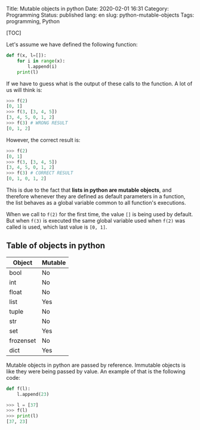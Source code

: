 Title: Mutable objects in python
Date: 2020-02-01 16:31
Category: Programming
Status: published
lang: en
slug: python-mutable-objects
Tags: programming, Python

[TOC]

Let's assume we have defined the following function:
```python
def f(x, l=[]):
    for i in range(x):
        l.append(i)
    print(l)
```

If we have to guess what is the output of these calls to the function. A lot of
us will think is:

```python
>>> f(2)
[0, 1]
>>> f(3, [3, 4, 5])
[3, 4, 5, 0, 1, 2]
>>> f(3) # WRONG RESULT
[0, 1, 2]
```

However, the correct result is:

```python
>>> f(2)
[0, 1]
>>> f(3, [3, 4, 5])
[3, 4, 5, 0, 1, 2]
>>> f(3) # CORRECT RESULT
[0, 1, 0, 1, 2]
```


This is due to the fact that **lists in python are mutable objects**, and
therefore whenever they are defined as default parameters in a function, the
list behaves as a global variable common to all function's executions.

When we call to `f(2)` for the first time, the value `[]` is being used by
default. But when `f(3)` is executed the same global variable used when `f(2)`
was called is used, which last value is `[0, 1]`.


Table of objects in python
--------------------------

| Object   | Mutable |
|----------|---------|
|bool      |No       |
|int       |No       |
|float     |No       |
|list      |Yes      |
|tuple     |No       |
|str       |No       |
|set       |Yes      |
|frozenset |No       |
|dict      |Yes      |


Mutable objects in python are passed by reference. Immutable objects is like
they were being passed by value.
An example of that is the following code:

```python
def f(l):
    l.append(23)

>>> l = [37]
>>> f(l)
>>> print(l)
[37, 23]
```
